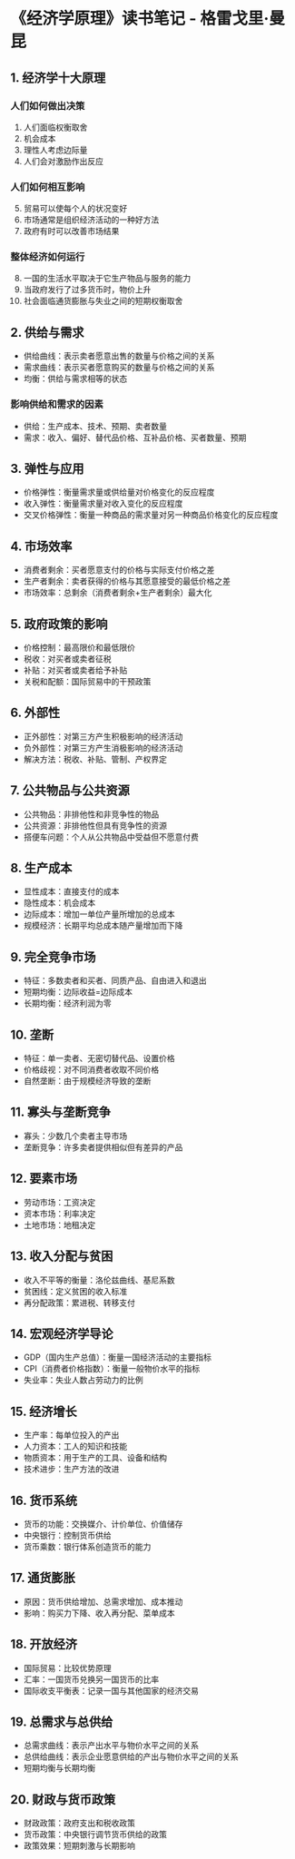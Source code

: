 # 《经济学原理》读书笔记 - 格雷戈里·曼昆

## 1. 经济学十大原理

### 人们如何做出决策

1. 人们面临权衡取舍
2. 机会成本
3. 理性人考虑边际量
4. 人们会对激励作出反应

### 人们如何相互影响

5. 贸易可以使每个人的状况变好
6. 市场通常是组织经济活动的一种好方法
7. 政府有时可以改善市场结果

### 整体经济如何运行

8. 一国的生活水平取决于它生产物品与服务的能力
9. 当政府发行了过多货币时，物价上升
10. 社会面临通货膨胀与失业之间的短期权衡取舍

## 2. 供给与需求

- 供给曲线：表示卖者愿意出售的数量与价格之间的关系
- 需求曲线：表示买者愿意购买的数量与价格之间的关系
- 均衡：供给与需求相等的状态

### 影响供给和需求的因素

- 供给：生产成本、技术、预期、卖者数量
- 需求：收入、偏好、替代品价格、互补品价格、买者数量、预期

## 3. 弹性与应用

- 价格弹性：衡量需求量或供给量对价格变化的反应程度
- 收入弹性：衡量需求量对收入变化的反应程度
- 交叉价格弹性：衡量一种商品的需求量对另一种商品价格变化的反应程度

## 4. 市场效率

- 消费者剩余：买者愿意支付的价格与实际支付价格之差
- 生产者剩余：卖者获得的价格与其愿意接受的最低价格之差
- 市场效率：总剩余（消费者剩余+生产者剩余）最大化

## 5. 政府政策的影响

- 价格控制：最高限价和最低限价
- 税收：对买者或卖者征税
- 补贴：对买者或卖者给予补贴
- 关税和配额：国际贸易中的干预政策

## 6. 外部性

- 正外部性：对第三方产生积极影响的经济活动
- 负外部性：对第三方产生消极影响的经济活动
- 解决方法：税收、补贴、管制、产权界定

## 7. 公共物品与公共资源

- 公共物品：非排他性和非竞争性的物品
- 公共资源：非排他性但具有竞争性的资源
- 搭便车问题：个人从公共物品中受益但不愿意付费

## 8. 生产成本

- 显性成本：直接支付的成本
- 隐性成本：机会成本
- 边际成本：增加一单位产量所增加的总成本
- 规模经济：长期平均总成本随产量增加而下降

## 9. 完全竞争市场

- 特征：多数卖者和买者、同质产品、自由进入和退出
- 短期均衡：边际收益=边际成本
- 长期均衡：经济利润为零

## 10. 垄断

- 特征：单一卖者、无密切替代品、设置价格
- 价格歧视：对不同消费者收取不同价格
- 自然垄断：由于规模经济导致的垄断

## 11. 寡头与垄断竞争

- 寡头：少数几个卖者主导市场
- 垄断竞争：许多卖者提供相似但有差异的产品

## 12. 要素市场

- 劳动市场：工资决定
- 资本市场：利率决定
- 土地市场：地租决定

## 13. 收入分配与贫困

- 收入不平等的衡量：洛伦兹曲线、基尼系数
- 贫困线：定义贫困的收入标准
- 再分配政策：累进税、转移支付

## 14. 宏观经济学导论

- GDP（国内生产总值）：衡量一国经济活动的主要指标
- CPI（消费者价格指数）：衡量一般物价水平的指标
- 失业率：失业人数占劳动力的比例

## 15. 经济增长

- 生产率：每单位投入的产出
- 人力资本：工人的知识和技能
- 物质资本：用于生产的工具、设备和结构
- 技术进步：生产方法的改进

## 16. 货币系统

- 货币的功能：交换媒介、计价单位、价值储存
- 中央银行：控制货币供给
- 货币乘数：银行体系创造货币的能力

## 17. 通货膨胀

- 原因：货币供给增加、总需求增加、成本推动
- 影响：购买力下降、收入再分配、菜单成本

## 18. 开放经济

- 国际贸易：比较优势原理
- 汇率：一国货币兑换另一国货币的比率
- 国际收支平衡表：记录一国与其他国家的经济交易

## 19. 总需求与总供给

- 总需求曲线：表示产出水平与物价水平之间的关系
- 总供给曲线：表示企业愿意供给的产出与物价水平之间的关系
- 短期均衡与长期均衡

## 20. 财政与货币政策

- 财政政策：政府支出和税收政策
- 货币政策：中央银行调节货币供给的政策
- 政策效果：短期刺激与长期影响
